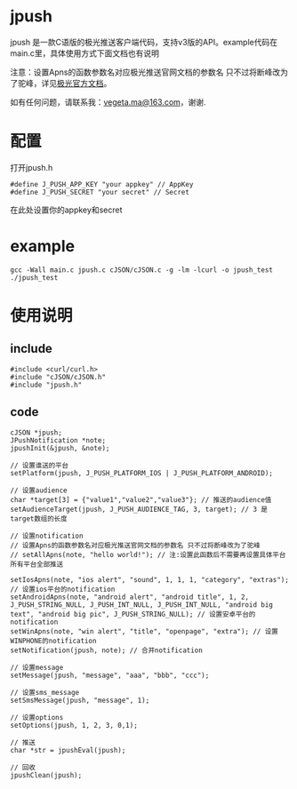 # jpush
jpush 是一款C语版的极光推送客户端代码，支持v3版的API。example代码在main.c里，具体使用方式下面文档也有说明

注意：设置Apns的函数参数名对应极光推送官网文档的参数名 只不过将断峰改为了驼峰，详见[极光官方文档](https://docs.jiguang.cn/jpush/server/push/rest_api_v3_push/)。

如有任何问题，请联系我：vegeta.ma@163.com，谢谢.

# 配置
打开jpush.h
```
#define J_PUSH_APP_KEY "your appkey" // AppKey
#define J_PUSH_SECRET "your secret" // Secret 
```
在此处设置你的appkey和secret

# example
```
gcc -Wall main.c jpush.c cJSON/cJSON.c -g -lm -lcurl -o jpush_test
./jpush_test
```

# 使用说明
## include
```
#include <curl/curl.h>
#include "cJSON/cJSON.h"
#include "jpush.h"
```
## code
```
cJSON *jpush;
JPushNotification *note;
jpushInit(&jpush, &note);

// 设置谁送的平台
setPlatform(jpush, J_PUSH_PLATFORM_IOS | J_PUSH_PLATFORM_ANDROID);

// 设置audience
char *target[3] = {"value1","value2","value3"}; // 推送的audience值
setAudienceTarget(jpush, J_PUSH_AUDIENCE_TAG, 3, target); // 3 是target数组的长度

// 设置notification
// 设置Apns的函数参数名对应极光推送官网文档的参数名 只不过将断峰改为了驼峰
// setAllApns(note, "hello world!"); // 注:设置此函数后不需要再设置具体平台 所有平台全部推送

setIosApns(note, "ios alert", "sound", 1, 1, 1, "category", "extras"); // 设置ios平台的notification
setAndroidApns(note, "android alert", "android title", 1, 2, J_PUSH_STRING_NULL, J_PUSH_INT_NULL, J_PUSH_INT_NULL, "android big text", "android big pic", J_PUSH_STRING_NULL); // 设置安卓平台的notification
setWinApns(note, "win alert", "title", "openpage", "extra"); // 设置WINPHONE的notification
setNotification(jpush, note); // 合并notification

// 设置message
setMessage(jpush, "message", "aaa", "bbb", "ccc");

// 设置sms_message
setSmsMessage(jpush, "message", 1);

// 设置options
setOptions(jpush, 1, 2, 3, 0,1);

// 推送
char *str = jpushEval(jpush);

// 回收
jpushClean(jpush);
```
